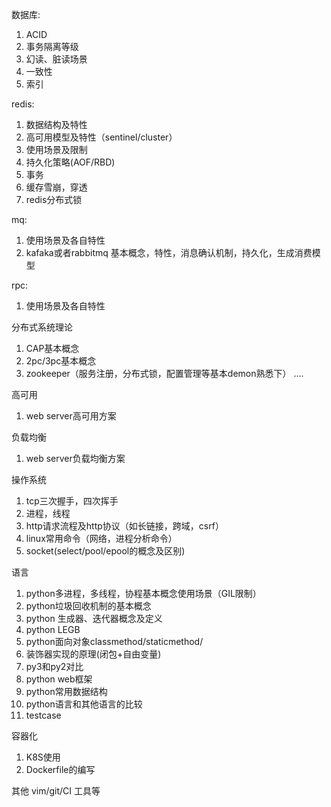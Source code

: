 数据库:

1.  ACID
2. 事务隔离等级
3. 幻读、脏读场景
4. 一致性
5. 索引

redis:
1. 数据结构及特性
2. 高可用模型及特性（sentinel/cluster）
3. 使用场景及限制
4. 持久化策略(AOF/RBD)
5. 事务
6. 缓存雪崩，穿透
7. redis分布式锁

mq:
1. 使用场景及各自特性
2. kafaka或者rabbitmq  基本概念，特性，消息确认机制，持久化，生成消费模型

rpc:
1. 使用场景及各自特性


分布式系统理论
1. CAP基本概念
2. 2pc/3pc基本概念
3. zookeeper（服务注册，分布式锁，配置管理等基本demon熟悉下）
….


高可用
1. web server高可用方案


负载均衡
1. web server负载均衡方案


操作系统
1. tcp三次握手，四次挥手
2. 进程，线程
3. http请求流程及http协议（如长链接，跨域，csrf）
4. linux常用命令（网络，进程分析命令）
5. socket(select/pool/epool的概念及区别)


语言
1. python多进程，多线程，协程基本概念使用场景（GIL限制）
2. python垃圾回收机制的基本概念
3. python 生成器、迭代器概念及定义
4. python LEGB
5. python面向对象classmethod/staticmethod/
6. 装饰器实现的原理(闭包+自由变量)
7. py3和py2对比
8. python web框架
9. python常用数据结构
10. python语言和其他语言的比较
11. testcase

容器化

1. K8S使用
2. Dockerfile的编写

其他
vim/git/CI 工具等